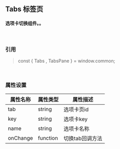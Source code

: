 ## Tabs 标签页
#### 选项卡切换组件。。
&nbsp;
&nbsp;
&nbsp;
### 引用
>const { Tabs , TabsPane } = window.common;

&nbsp;
&nbsp;

### 属性设置

| 属性名称 | 属性类型 | 属性描述 |
| ------ | ------ | ------ |
| tab | string | 选项卡页id |
| key | string | 选项卡key |
| name | string | 选项卡名称 |
| onChange | function | 切换tab回调方法 |

&nbsp;
&nbsp;
&nbsp;
&nbsp;